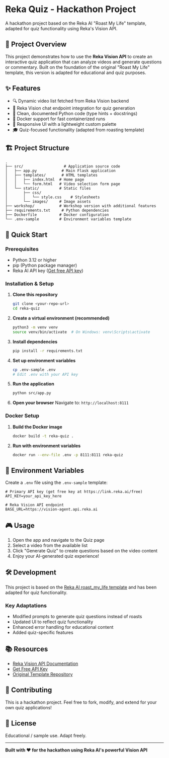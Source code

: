 # Reka Quiz - Hackathon Project

A hackathon project based on the Reka AI "Roast My Life" template, adapted for quiz functionality using Reka's Vision API.

## 🎯 Project Overview

This project demonstrates how to use the **Reka Vision API** to create an interactive quiz application that can analyze videos and generate questions or commentary. Built on the foundation of the original "Roast My Life" template, this version is adapted for educational and quiz purposes.

## ✨ Features

- 🔍 Dynamic video list fetched from Reka Vision backend 
- 🤖 Reka Vision chat endpoint integration for quiz generation
- 🧪 Clean, documented Python code (type hints + docstrings)
- 🐳 Docker support for fast containerized runs
- 📱 Responsive UI with a lightweight custom palette
- 🎓 Quiz-focused functionality (adapted from roasting template)

## 🏗️ Project Structure

```
.
├── src/                  # Application source code
│   ├── app.py           # Main Flask application
│   ├── templates/       # HTML templates
│   │   ├── index.html  # Home page
│   │   └── form.html   # Video selection form page
│   └── static/         # Static files
│       ├── css/
│       │   └── style.css    # Stylesheets
│       └── images/     # Image assets
├── workshop/           # Workshop version with additional features
├── requirements.txt     # Python dependencies
├── Dockerfile          # Docker configuration
└── .env-sample         # Environment variables template
```

## 🚀 Quick Start

### Prerequisites

- Python 3.12 or higher
- pip (Python package manager)
- Reka AI API key ([Get free API key](https://link.reka.ai/free))

### Installation & Setup

1. **Clone this repository**
   ```bash
   git clone <your-repo-url>
   cd reka-quiz
   ```

2. **Create a virtual environment (recommended)**
   ```bash
   python3 -m venv venv
   source venv/bin/activate  # On Windows: venv\Scripts\activate
   ```

3. **Install dependencies**
   ```bash
   pip install -r requirements.txt
   ```

4. **Set up environment variables**
   ```bash
   cp .env-sample .env
   # Edit .env with your API key
   ```

5. **Run the application**
   ```bash
   python src/app.py
   ```

6. **Open your browser**
   Navigate to: `http://localhost:8111`

### Docker Setup

1. **Build the Docker image**
   ```bash
   docker build -t reka-quiz .
   ```

2. **Run with environment variables**
   ```bash
   docker run --env-file .env -p 8111:8111 reka-quiz
   ```

## 🔧 Environment Variables

Create a `.env` file using the `.env-sample` template:

```env
# Primary API key (get free key at https://link.reka.ai/free)
API_KEY=your_api_key_here

# Reka Vision API endpoint
BASE_URL=https://vision-agent.api.reka.ai
```

## 🎮 Usage

1. Open the app and navigate to the Quiz page
2. Select a video from the available list
3. Click "Generate Quiz" to create questions based on the video content
4. Enjoy your AI-generated quiz experience!

## 🛠️ Development

This project is based on the [Reka AI roast_my_life template](https://github.com/reka-ai/api-examples-python/tree/main/roast_my_life) and has been adapted for quiz functionality.

### Key Adaptations

- Modified prompts to generate quiz questions instead of roasts
- Updated UI to reflect quiz functionality
- Enhanced error handling for educational content
- Added quiz-specific features

## 📚 Resources

- [Reka Vision API Documentation](https://docs.reka.ai/vision)
- [Get Free API Key](https://link.reka.ai/free)
- [Original Template Repository](https://github.com/reka-ai/api-examples-python)

## 🤝 Contributing

This is a hackathon project. Feel free to fork, modify, and extend for your own quiz applications!

## 📄 License

Educational / sample use. Adapt freely.

---

**Built with ❤️ for the hackathon using Reka AI's powerful Vision API**